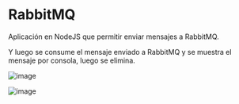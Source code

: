 # RabbitMQ

Aplicación en NodeJS que permitir enviar mensajes a RabbitMQ. 

Y luego se consume el mensaje enviado a RabbitMQ y se muestra el mensaje por consola, luego se elimina.

![image](https://github.com/starlingvoxel/RabbitMQ-main/assets/90937852/77c932ef-4f3c-4abf-b5ab-01e34d63407a)

![image](https://github.com/starlingvoxel/RabbitMQ-main/assets/90937852/3836234c-41d0-465a-a9fa-1f4df7bbc2e3)

